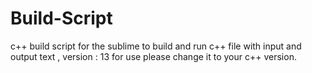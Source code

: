 # Build-Script
c++ build script for the sublime to build and run c++ file with input and output text , version : 13 for use please change it to your c++ version.
